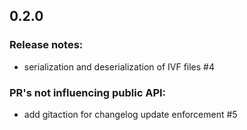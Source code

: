 ## 0.2.0
### Release notes:
  * serialization and deserialization of IVF files #4
### PR's not influencing public API:
  * add gitaction for changelog update enforcement #5